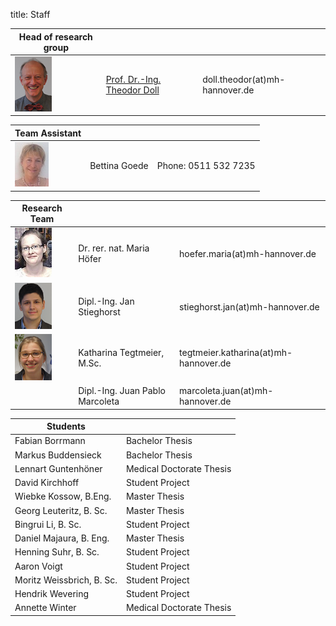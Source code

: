 title: Staff

|Head of research group|                |     |
|--------------|---------------|----|
|![Image Theo Doll](Theo.png)|[Prof. Dr.-Ing. Theodor Doll](pagedoll.html)|	doll.theodor(at)mh-hannover.de|   



|Team Assistant|                     |      |
|--------------|---------------------|------|
|![Image Bettina Goede](Bettina.jpg) | Bettina Goede	|	Phone: 0511 532 7235 |



|Research Team|             |    |
|---------|------|------|
|![Image Maria Höfer](Maria.png) | Dr. rer. nat. Maria Höfer | hoefer.maria(at)mh-hannover.de |    
|![Image Jan Stieghorst ](Jan.png) |  Dipl.-Ing. Jan Stieghorst|	stieghorst.jan(at)mh-hannover.de|    
|![Image Katharina Tegtmeier](Katharina.png)  | Katharina Tegtmeier, M.Sc. 	|	tegtmeier.katharina(at)mh-hannover.de | 
|                            |Dipl.-Ing. Juan Pablo Marcoleta 	|	marcoleta.juan(at)mh-hannover.de  |


|Students|             |
|-----------|-------------|
|Fabian Borrmann | Bachelor Thesis|
|Markus Buddensieck | Bachelor Thesis|
|Lennart Guntenhöner |Medical Doctorate Thesis |
|David Kirchhoff | Student Project|
|Wiebke Kossow, B.Eng. | Master Thesis|
|Georg Leuteritz, B. Sc. | Master Thesis|
|Bingrui Li, B. Sc. | Student Project|
|Daniel Majaura, B. Eng.	|	Master Thesis|
|Henning Suhr, B. Sc. | Student Project|
|Aaron Voigt | Student Project|
|Moritz Weissbrich, B. Sc. | Student Project|
|Hendrik Wevering | Student Project|
|Annette Winter | Medical Doctorate Thesis|
